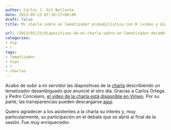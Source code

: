 ```yaml
---
author: Carlos J. Gil Bellosta
date: 2013-05-23 07:18:17+00:00
draft: false
title: Mi charla sobre un lematizador probabilístico con R (vídeo y diapositivas)

url: /2013/05/23/diapositivas-de-mi-charla-sobre-un-lematizador-desambiguado-con-r/
categories:
- nlp
- r
tags:
- lematizador
- nlps
- r
- charlas
---
```


Acabo de subir a mi servidor las diapositivas de la [charla](http://www.datanalytics.com/blog/2013/05/13/charla-un-lematizador-probabilistico-con-r/) describiendo un lematizador desambiguado que anuncié el otro día. Gracias a Carlos Ortega y Pedro Concejero, [el vídeo de la charla está disponible en Vímeo](http://vimeo.com/66566980). Por su parte, las transparencias pueden descargarse [aquí](http://datanalytics.com/uploads/charla_nlp_gil_madrid.pdf).

Quiero agradecer a los asistentes a la charla su interés y, muy particularmente, su participación en el debate que se abrió al final de la sesión. Fue muy enriquecedor.
